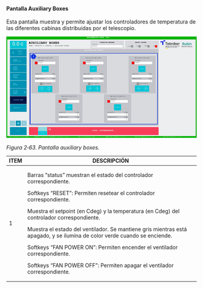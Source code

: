 #### Pantalla Auxiliary Boxes

Esta pantalla muestra y permite ajustar los controladores de temperatura de las diferentes cabinas distribuidas por el
telescopio.

![](../Resources/media/image79.png)

*Figura 2‑63. Pantalla auxiliary boxes.*

<table>
<colgroup>
<col style="width: 13<col style="width: 86</colgroup>
<thead>
<tr class="header">
<th>ITEM</th>
<th>DESCRIPCIÓN</th>
</tr>
</thead>
<tbody>
<tr class="odd">
<td>1</td>
<td><p>Barras “status” muestran el estado del controlador correspondiente.</p>
<p>Softkeys “RESET”: Permiten resetear el controlador correspondiente.</p>
<p>Muestra el setpoint (en Cdeg) y la temperatura (en Cdeg) del controlador correspondiente.</p>
<p>Muestra el estado del ventilador. Se mantiene gris mientras está apagado, y se ilumina de color verde cuando se
enciende.</p>
<p>Softkeys “FAN POWER ON”: Permiten encender el ventilador correspondiente.</p>
<p>Softkeys “FAN POWER OFF”: Permiten apagar el ventilador correspondiente.</p></td>
</tr>
</tbody>
</table>
